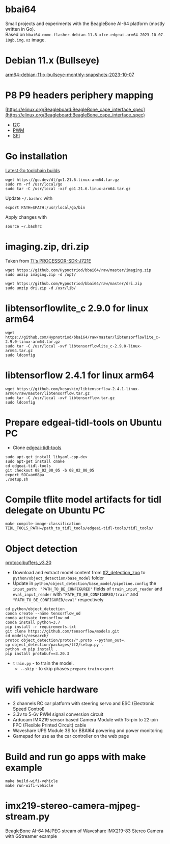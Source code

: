 # bbai64
Small projects and experiments with the BeagleBone AI-64 platform (mostly written in Go).  
Based on `bbai64-emmc-flasher-debian-11.8-xfce-edgeai-arm64-2023-10-07-10gb.img.xz` image.

# Debian 11.x (Bullseye)
[arm64-debian-11-x-bullseye-monthly-snapshots-2023-10-07](https://forum.beagleboard.org/t/arm64-debian-11-x-bullseye-monthly-snapshots-2023-10-07/32318)

# P8 P9 headers periphery mapping
[https://elinux.org/Beagleboard:BeagleBone_cape_interface_spec](https://elinux.org/Beagleboard:BeagleBone_cape_interface_spec)
* [I2C](https://elinux.org/Beagleboard:BeagleBone_cape_interface_spec#I2C)
* [PWM](https://elinux.org/Beagleboard:BeagleBone_cape_interface_spec#PWM)
* [SPI](https://elinux.org/Beagleboard:BeagleBone_cape_interface_spec#SPI)

# Go installation  
[Latest Go toolchain builds](https://go.dev/dl/) 
```
wget https://go.dev/dl/go1.21.6.linux-arm64.tar.gz
sudo rm -rf /usr/local/go
sudo tar -C /usr/local -xzf go1.21.6.linux-arm64.tar.gz
```
Update `~/.bashrc` with
```
export PATH=$PATH:/usr/local/go/bin
```
Apply changes with
```
source ~/.bashrc
```

# imaging.zip, dri.zip
Taken from [TI's PROCESSOR-SDK-J721E](https://www.ti.com/tool/PROCESSOR-SDK-J721E)  
```
wget https://github.com/Hypnotriod/bbai64/raw/master/imaging.zip
sudo unzip imaging.zip -d /opt/

wget https://github.com/Hypnotriod/bbai64/raw/master/dri.zip
sudo unzip dri.zip -d /usr/lib/
```

# libtensorflowlite_c 2.9.0 for linux arm64
```
wget https://github.com/Hypnotriod/bbai64/raw/master/libtensorflowlite_c-2.9.0-linux-arm64.tar.gz
sudo tar -C /usr/local -xvf libtensorflowlite_c-2.9.0-linux-arm64.tar.gz
sudo ldconfig
```

# libtensorflow 2.4.1 for linux arm64
```
wget https://github.com/kesuskim/libtensorflow-2.4.1-linux-arm64/raw/master/libtensorflow.tar.gz
sudo tar -C /usr/local -xvf libtensorflow.tar.gz
sudo ldconfig
```

# Prepare edgeai-tidl-tools on Ubuntu PC
* Clone [edgeai-tidl-tools](https://github.com/TexasInstruments/edgeai-tidl-tools)
```
sudo apt-get install libyaml-cpp-dev
sudo apt-get install cmake
cd edgeai-tidl-tools
git checkout 08_02_00_05 -b 08_02_00_05
export SOC=am68pa
./setup.sh
```

# Compile tflite model artifacts for tidl delegate on Ubuntu PC
```
make compile-image-classification TIDL_TOOLS_PATH=/path_to_tidl_tools/edgeai-tidl-tools/tidl_tools/
```

# Object detection
[protocolbuffers_v3.20](https://github.com/protocolbuffers/protobuf/releases/tag/v3.20.3)
* Download and extract model content from [tf2_detection_zoo](https://github.com/tensorflow/models/blob/master/research/object_detection/g3doc/tf2_detection_zoo.md) to `python/object_detection/base_model` folder
* Update in `python/object_detection/base_model/pipeline.config` the `input_path: "PATH_TO_BE_CONFIGURED"` fields of `train_input_reader` and `eval_input_reader` with `"PATH_TO_BE_CONFIGURED/train"` and `"PATH_TO_BE_CONFIGURED/eval"` respectively
```
cd python/object_detection
conda create --name tensorflow_od
conda activate tensorflow_od
conda install python=3.7
pip install -r requirements.txt
git clone https://github.com/tensorflow/models.git
cd models/research/
protoc object_detection/protos/*.proto --python_out=.
cp object_detection/packages/tf2/setup.py .
python -m pip install .
pip install protobuf==3.20.3
```
* `train.py` - to train the model. 
  * `--skip` - to skip phases `prepare` `train` `export`

# wifi vehicle hardware
* 2 channels RC car platform with steering servo and ESC (Electronic Speed Control)
* 3.3v to 5-6v PWM signal conversion circuit
* Arducam IMX219 sensor based Camera Module with 15-pin to 22-pin FPC (Flexible Printed Circuit) cable
* Waveshare UPS Module 3S for BBAI64 powering and power monitoring
* Gamepad for use as the car controller on the web page

# Build and run go apps with make example
```
make build-wifi-vehicle
make run-wifi-vehicle
```

# imx219-stereo-camera-mjpeg-stream.py
BeagleBone AI-64 MJPEG stream of Waveshare IMX219-83 Stereo Camera with GStreamer example
